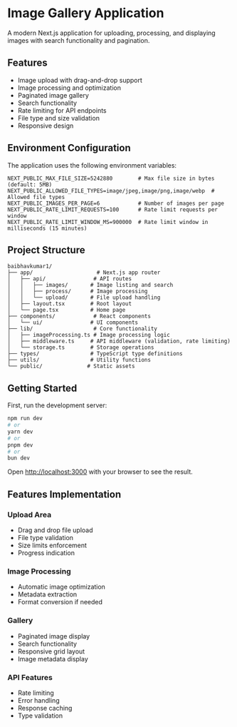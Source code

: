 # Image Gallery Application

A modern Next.js application for uploading, processing, and displaying images with search functionality and pagination.

## Features

- Image upload with drag-and-drop support
- Image processing and optimization
- Paginated image gallery
- Search functionality
- Rate limiting for API endpoints
- File type and size validation
- Responsive design

## Environment Configuration

The application uses the following environment variables:

```env
NEXT_PUBLIC_MAX_FILE_SIZE=5242880        # Max file size in bytes (default: 5MB)
NEXT_PUBLIC_ALLOWED_FILE_TYPES=image/jpeg,image/png,image/webp  # Allowed file types
NEXT_PUBLIC_IMAGES_PER_PAGE=6            # Number of images per page
NEXT_PUBLIC_RATE_LIMIT_REQUESTS=100      # Rate limit requests per window
NEXT_PUBLIC_RATE_LIMIT_WINDOW_MS=900000  # Rate limit window in milliseconds (15 minutes)
```

## Project Structure

```
baibhavkumar1/
├── app/                    # Next.js app router
│   ├── api/               # API routes
│   │   ├── images/       # Image listing and search
│   │   ├── process/      # Image processing
│   │   └── upload/       # File upload handling
│   ├── layout.tsx        # Root layout
│   └── page.tsx          # Home page
├── components/            # React components
│   └── ui/               # UI components
├── lib/                   # Core functionality
│   ├── imageProcessing.ts # Image processing logic
│   ├── middleware.ts     # API middleware (validation, rate limiting)
│   └── storage.ts        # Storage operations
├── types/                # TypeScript type definitions
├── utils/                # Utility functions
└── public/              # Static assets
```

## Getting Started

First, run the development server:

```bash
npm run dev
# or
yarn dev
# or
pnpm dev
# or
bun dev
```

Open [http://localhost:3000](http://localhost:3000) with your browser to see the result.

## Features Implementation

### Upload Area
- Drag and drop file upload
- File type validation
- Size limits enforcement
- Progress indication

### Image Processing
- Automatic image optimization
- Metadata extraction
- Format conversion if needed

### Gallery
- Paginated image display
- Search functionality
- Responsive grid layout
- Image metadata display

### API Features
- Rate limiting
- Error handling
- Response caching
- Type validation

